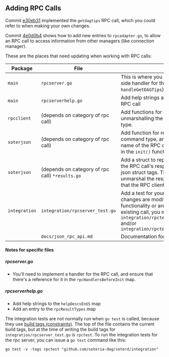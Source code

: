 ## Adding RPC Calls

Commit [e30eb31](https://github.com/soteria-dag/soterd/commit/e30eb319feb1d92bc286190633c47d288c9d7e9c) implemented the `getdagtips` RPC call, which you could refer to when making your own changes.

Commit [4e0d0b4](https://github.com/soteria-dag/soterd/commit/4e0d0b4c0c69ed3049d3cc66ef42068b3a9a7b71) shows how to add new entries to `rpcadapter.go`, to allow an RPC call to access information from other managers (like connection manager).

These are the places that need updating when working with RPC calls:

|Package|File|Why?|
|---|----|----|
|`main`|`rpcserver.go`|This is where you implement the server-side handler for the call (ex: `handleGetDAGTips`)|
|`main`|`rpcserverhelp.go`|Add help strings and result types for the RPC call|
|`rpcclient`|(depends on category of rpc call)|Add functions for sending RPC call, and unmarshalling the response into a result type.|
|`soterjson`|(depends on category of rpc call)|Add function for returning a new RPC call command type, and register it with the name of the RPC call (`MustRegisterCmd()`) in the `init()` function.|
|`soterjson`|(depends on category of rpc call) `*results.go`|Add a struct to represent the payload of the RPC call's response. Don't forget the json struct tags. This will be used to unmarshal the response into a result type that the RPC client can work with.|
|`integration`|`integration/rpcserver_test.go`|Add a test for your new RPC call. If your changes are modifying existing functionality or are meant to replace an existing call, you may also need to update `integration/rpctest/rpc_harness.go` and/or `integration/rpctest/rpc_harness_test.go`|
||`docs/json_rpc_api.md`|Documentation for the RPC call|

#### Notes for specific files

##### rpcserver.go

* You'll need to implement a handler for the RPC call, and ensure that there's a reference for it in the `rpcHandlersBeforeInit` map.

##### rpcserverhelp.go

* Add help strings to the `helpDescsEnUS` map
* Add an entry to the `rpcResultTypes` map

The integration tests are not normally run when `go test` is called, because they use [build tags (constraints)](https://golang.org/pkg/go/build/#hdr-Build_Constraints). The top of the file contains the current build tags, but at the time of writing the build tags for `integration/rpcserver_test.go` is `rpctest`. To run the integration tests for the rpc server, you can issue a `go test` command like this:
```shell
go test -v -tags rpctest "github.com/soteria-dag/soterd/integration"
```